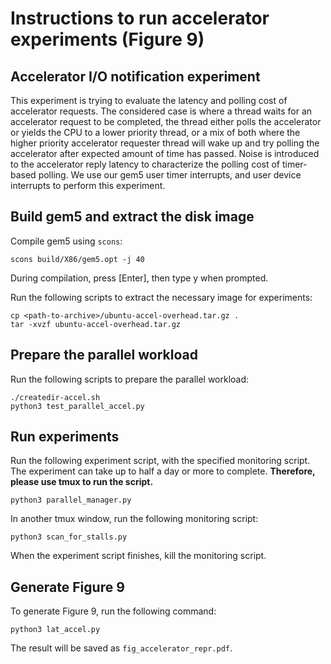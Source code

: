 # Instructions to run accelerator experiments (Figure 9)

## Accelerator I/O notification experiment
This experiment is trying to evaluate the latency and polling cost of accelerator requests.
The considered case is where a thread waits for an accelerator request to be completed,
the thread either polls the accelerator or yields the CPU to a lower priority thread, or a mix
of both where the higher priority accelerator requester thread will wake up
and try polling the accelerator after expected amount of time has passed. Noise is introduced to the accelerator reply
 latency to characterize the polling cost of timer-based polling. We use our gem5 user timer interrupts,
 and user device interrupts to perform this experiment.

## Build gem5 and extract the disk image

Compile gem5 using `scons`:
```
scons build/X86/gem5.opt -j 40
```
During compilation, press [Enter], then type y when prompted.

Run the following scripts to extract the necessary image for experiments:
```
cp <path-to-archive>/ubuntu-accel-overhead.tar.gz .
tar -xvzf ubuntu-accel-overhead.tar.gz
```

## Prepare the parallel workload

Run the following scripts to prepare the parallel workload:
```
./createdir-accel.sh
python3 test_parallel_accel.py
```

## Run experiments

Run the following experiment script, with the specified monitoring script. The experiment can take up to half a day or more to complete. **Therefore, please use tmux to run the script.**
```
python3 parallel_manager.py
```
In another tmux window, run the following monitoring script:
```
python3 scan_for_stalls.py
```
When the experiment script finishes, kill the monitoring script.

## Generate Figure 9

To generate Figure 9, run the following command:
```
python3 lat_accel.py
```
The result will be saved as `fig_accelerator_repr.pdf`.
